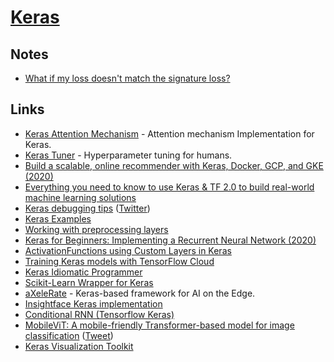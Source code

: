 # [Keras](https://github.com/keras-team/keras)

## Notes

- [What if my loss doesn't match the signature loss?](https://twitter.com/fchollet/status/1296292123768025090)

## Links

- [Keras Attention Mechanism](https://github.com/philipperemy/keras-attention-mechanism) - Attention mechanism Implementation for Keras.
- [Keras Tuner](https://github.com/keras-team/keras-tuner) - Hyperparameter tuning for humans.
- [Build a scalable, online recommender with Keras, Docker, GCP, and GKE (2020)](https://blog.insightdatascience.com/building-a-scalable-online-product-recommender-with-keras-docker-gcp-and-gke-52a5ab2c7688)
- [Everything you need to know to use Keras & TF 2.0 to build real-world machine learning solutions](https://colab.research.google.com/drive/1lWUGZarlbORaHYUZlF9muCgpPl8pEvve)
- [Keras debugging tips](https://keras.io/examples/keras_recipes/debugging_tips/) ([Twitter](https://twitter.com/fchollet/status/1261769218766192640))
- [Keras Examples](https://keras.io/examples/)
- [Working with preprocessing layers](https://keras.io/guides/preprocessing_layers/)
- [Keras for Beginners: Implementing a Recurrent Neural Network (2020)](https://victorzhou.com/blog/keras-rnn-tutorial/)
- [ActivationFunctions using Custom Layers in Keras](https://github.com/Agrover112/ActivationFunctions)
- [Training Keras models with TensorFlow Cloud](https://keras.io/guides/training_keras_models_on_cloud/)
- [Keras Idiomatic Programmer](https://github.com/GoogleCloudPlatform/keras-idiomatic-programmer)
- [Scikit-Learn Wrapper for Keras](https://github.com/adriangb/scikeras)
- [aXeleRate](https://github.com/AIWintermuteAI/aXeleRate) - Keras-based framework for AI on the Edge.
- [Insightface Keras implementation](https://github.com/leondgarse/Keras_insightface)
- [Conditional RNN (Tensorflow Keras)](https://github.com/philipperemy/cond_rnn)
- [MobileViT: A mobile-friendly Transformer-based model for image classification](https://keras.io/examples/vision/mobilevit/) ([Tweet](https://twitter.com/fchollet/status/1451977110860406789))
- [Keras Visualization Toolkit](https://github.com/raghakot/keras-vis)
